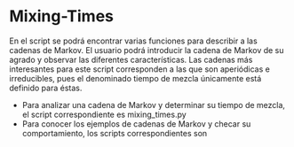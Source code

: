 # Mixing-Times
En el script se podrá encontrar varias funciones para describir a las cadenas de Markov.
El usuario podrá introducir la cadena de Markov de su agrado y observar las diferentes características.
Las cadenas más interesantes para este script corresponden a las que son aperiódicas e irreducibles, pues el denominado tiempo de mezcla únicamente está definido para éstas.
- Para analizar una cadena de Markov y determinar su tiempo de mezcla, el script correspondiente es mixing_times.py
- Para conocer los ejemplos de cadenas de Markov y checar su comportamiento, los scripts correspondientes son 
